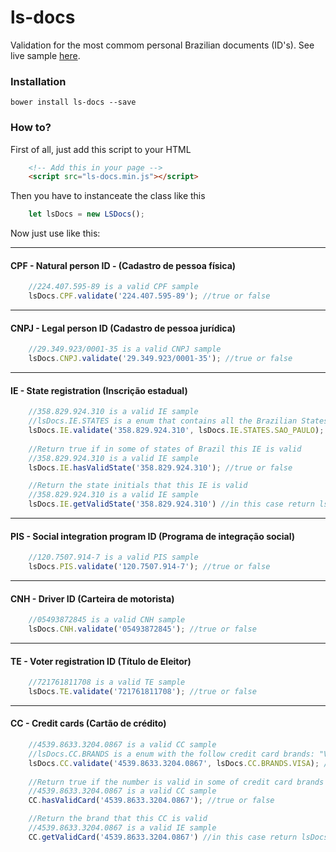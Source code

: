 # ls-docs

Validation for the most commom personal Brazilian documents (ID's). See live sample [here](http://lesimoes.com.br/ls-docs/).

### Installation

`bower install ls-docs --save`

### How to?

First of all, just add this script to your HTML

``` html
    <!-- Add this in your page -->
    <script src="ls-docs.min.js"></script>
```

Then you have to instanceate the class like this
```javascript
    let lsDocs = new LSDocs();
```

Now just use like this:

---
#### CPF - Natural person ID - (Cadastro de pessoa física)

``` javascript
    //224.407.595-89 is a valid CPF sample
    lsDocs.CPF.validate('224.407.595-89'); //true or false
```
---
#### CNPJ - Legal person ID (Cadastro de pessoa jurídica)
``` javascript
    //29.349.923/0001-35 is a valid CNPJ sample
    lsDocs.CNPJ.validate('29.349.923/0001-35'); //true or false
```
---
#### IE - State registration (Inscrição estadual)
``` javascript
    //358.829.924.310 is a valid IE sample
    //lsDocs.IE.STATES is a enum that contains all the Brazilian States
    lsDocs.IE.validate('358.829.924.310', lsDocs.IE.STATES.SAO_PAULO); //true or false
    
    //Return true if in some of states of Brazil this IE is valid
    //358.829.924.310 is a valid IE sample
    lsDocs.IE.hasValidState('358.829.924.310'); //true or false

    //Return the state initials that this IE is valid
    //358.829.924.310 is a valid IE sample
    lsDocs.IE.getValidState('358.829.924.310') //in this case return lsDocs.IE.STATES.SAO_PAULO
```
---
#### PIS - Social integration program ID (Programa de integração social)
``` javascript
    //120.7507.914-7 is a valid PIS sample
    lsDocs.PIS.validate('120.7507.914-7'); //true or false
```
---
#### CNH - Driver ID (Carteira de motorista)
``` javascript
    //05493872845 is a valid CNH sample
    lsDocs.CNH.validate('05493872845'); //true or false
```
---
#### TE - Voter registration ID (Título de Eleitor)
``` javascript
    //721761811708 is a valid TE sample
    lsDocs.TE.validate('721761811708'); //true or false
```
---
#### CC - Credit cards (Cartão de crédito)
``` javascript
    //4539.8633.3204.0867 is a valid CC sample
    //lsDocs.CC.BRANDS is a enum with the follow credit card brands: "VISA, MASTERCARD, AMEX, DINERSCLUB, DISCOVERY, JCB"
    lsDocs.CC.validate('4539.8633.3204.0867', lsDocs.CC.BRANDS.VISA); //true or false
    
    //Return true if the number is valid in some of credit card brands of Brazil
    //4539.8633.3204.0867 is a valid CC sample
    CC.hasValidCard('4539.8633.3204.0867'); //true or false

    //Return the brand that this CC is valid
    //4539.8633.3204.0867 is a valid IE sample
    CC.getValidCard('4539.8633.3204.0867') //in this case return lsDocs.CC.BRANDS.VISA
```
